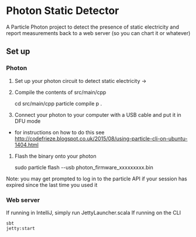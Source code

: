 # Photon Static Detector #

A Particle Photon project to detect the presence of static electricity and report measurements back to a web server (so you can chart it or whatever)

## Set up


### Photon

1. Set up your photon circuit to detect static electricity -> <insert link to blog post>

1. Compile the contents of src/main/cpp

    cd src/main/cpp
    particle compile p .
    
1. Connect your photon to your computer with a USB cable and put it in DFU mode
 - for instructions on how to do this see http://codefrieze.blogspot.co.uk/2015/08/using-particle-cli-on-ubuntu-1404.html
 
1. Flash the binary onto your photon

    sudo particle flash --usb photon_firmware_xxxxxxxxx.bin

Note: you may get prompted to log in to the particle API if your session has expired since the last time you used it


### Web server

If running in IntelliJ, simply run JettyLauncher.scala
If running on the CLI

    sbt
    jetty:start